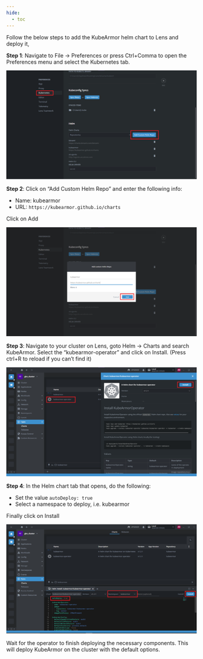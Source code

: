 ```yaml
---
hide:
  - toc
---
```


Follow the below steps to add the KubeArmor helm chart to Lens and deploy it,

**Step 1**: Navigate to File → Preferences or press Ctrl+Comma to open the Preferences menu and select the Kubernetes tab.

![](images/lens/lens-0.png)

**Step 2**: Click on “Add Custom Helm Repo” and enter the following info:

- Name: kubearmor
- URL: ```https://kubearmor.github.io/charts```

Click on Add

![](images/lens/lens-ka-1.png)

**Step 3**: Navigate to your cluster on Lens, goto Helm → Charts and search KubeArmor. Select the “kubearmor-operator” and click on Install. (Press ctrl+R to reload if you can’t find it)

![](images/lens/lens-ka-2.png)

**Step 4**: In the Helm chart tab that opens, do the following:

- Set the value ```autoDeploy: true```
- Select a namespace to deploy, i.e. kubearmor

Finally click on Install

![](images/lens/lens-ka-3.png)

Wait for the operator to finish deploying the necessary components. This will deploy KubeArmor on the cluster with the default options.